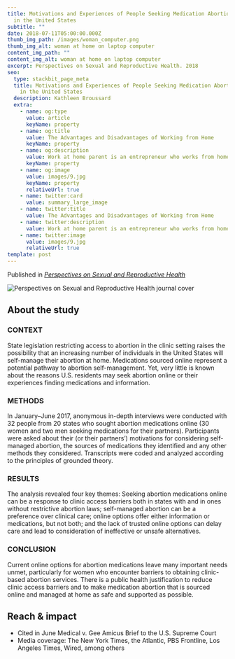 ```yaml
---
title: Motivations and Experiences of People Seeking Medication Abortion Online
  in the United States
subtitle: ""
date: 2018-07-11T05:00:00.000Z
thumb_img_path: /images/woman_computer.png
thumb_img_alt: woman at home on laptop computer
content_img_path: ""
content_img_alt: woman at home on laptop computer
excerpt: Perspectives on Sexual and Reproductive Health. 2018
seo:
  type: stackbit_page_meta
  title: Motivations and Experiences of People Seeking Medication Abortion Online
    in the United States
  description: Kathleen Broussard
  extra:
    - name: og:type
      value: article
      keyName: property
    - name: og:title
      value: The Advantages and Disadvantages of Working from Home
      keyName: property
    - name: og:description
      value: Work at home parent is an entrepreneur who works from home
      keyName: property
    - name: og:image
      value: images/9.jpg
      keyName: property
      relativeUrl: true
    - name: twitter:card
      value: summary_large_image
    - name: twitter:title
      value: The Advantages and Disadvantages of Working from Home
    - name: twitter:description
      value: Work at home parent is an entrepreneur who works from home
    - name: twitter:image
      value: images/9.jpg
      relativeUrl: true
template: post
---
```

Published in *[Perspectives on Sexual and Reproductive Health](https://onlinelibrary.wiley.com/doi/abs/10.1363/psrh.12073)*

![Perspectives on Sexual and Reproductive Health journal cover](/images/psrh.jpg)

## About the study

### CONTEXT

State legislation restricting access to abortion in the clinic setting raises the possibility that an increasing number of individuals in the United States will self-manage their abortion at home. Medications sourced online represent a potential pathway to abortion self-management. Yet, very little is known about the reasons U.S. residents may seek abortion online or their experiences finding medications and information.

### METHODS

In January–June 2017, anonymous in-depth interviews were conducted with 32 people from 20 states who sought abortion medications online (30 women and two men seeking medications for their partners). Participants were asked about their (or their partners’) motivations for considering self-managed abortion, the sources of medications they identified and any other methods they considered. Transcripts were coded and analyzed according to the principles of grounded theory.

### RESULTS

The analysis revealed four key themes: Seeking abortion medications online can be a response to clinic access barriers both in states with and in ones without restrictive abortion laws; self-managed abortion can be a preference over clinical care; online options offer either information or medications, but not both; and the lack of trusted online options can delay care and lead to consideration of ineffective or unsafe alternatives.

### CONCLUSION

Current online options for abortion medications leave many important needs unmet, particularly for women who encounter barriers to obtaining clinic-based abortion services. There is a public health justification to reduce clinic access barriers and to make medication abortion that is sourced online and managed at home as safe and supported as possible.

## Reach & impact

* Cited in June Medical v. Gee Amicus Brief to the U.S. Supreme Court
* Media coverage: The New York Times, the Atlantic, PBS Frontline, Los Angeles Times, Wired, among others